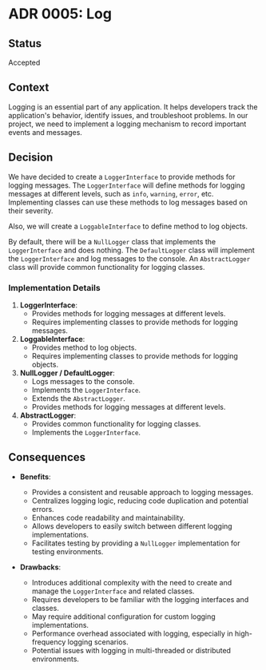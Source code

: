 # ADR 0005: Log

## Status
Accepted

## Context
Logging is an essential part of any application. It helps developers track the application's behavior, identify issues, and troubleshoot problems. In our project, we need to implement a logging mechanism to record important events and messages.

## Decision
We have decided to create a `LoggerInterface` to provide methods for logging messages. The `LoggerInterface` will define methods for logging messages at different levels, such as `info`, `warning`, `error`, etc. Implementing classes can use these methods to log messages based on their severity.

Also, we will create a `LoggableInterface` to define method to log objects.

By default, there will be a `NullLogger` class that implements the `LoggerInterface` and does nothing.
The `DefaultLogger` class will implement the `LoggerInterface` and log messages to the console.
An `AbstractLogger` class will provide common functionality for logging classes.

### Implementation Details

1. **LoggerInterface**:
    - Provides methods for logging messages at different levels.
    - Requires implementing classes to provide methods for logging messages.
2. **LoggableInterface**: 
    - Provides method to log objects.
    - Requires implementing classes to provide methods for logging objects.
3. **NullLogger / DefaultLogger**:
    - Logs messages to the console.
    - Implements the `LoggerInterface`.
    - Extends the `AbstractLogger`.
    - Provides methods for logging messages at different levels.
4. **AbstractLogger**:
    - Provides common functionality for logging classes.
    - Implements the `LoggerInterface`.

## Consequences
- **Benefits**:
    - Provides a consistent and reusable approach to logging messages.
    - Centralizes logging logic, reducing code duplication and potential errors.
    - Enhances code readability and maintainability.
    - Allows developers to easily switch between different logging implementations.
    - Facilitates testing by providing a `NullLogger` implementation for testing environments.

- **Drawbacks**:
    - Introduces additional complexity with the need to create and manage the `LoggerInterface` and related classes.
    - Requires developers to be familiar with the logging interfaces and classes.
    - May require additional configuration for custom logging implementations.
    - Performance overhead associated with logging, especially in high-frequency logging scenarios.
    - Potential issues with logging in multi-threaded or distributed environments.
